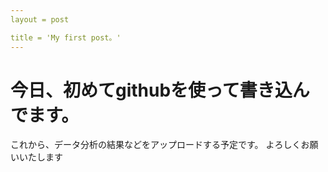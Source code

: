 ```yaml
---
layout = post

title = 'My first post。'
---
```


# 今日、初めてgithubを使って書き込んでます。

これから、データ分析の結果などをアップロードする予定です。
よろしくお願いいたします
